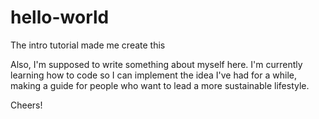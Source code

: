 # hello-world
The intro tutorial made me create this

Also, I'm supposed to write something about myself here. I'm currently learning how to code so I can implement the idea I've had for a while, making a guide for people who want to lead a more sustainable lifestyle.

Cheers!
